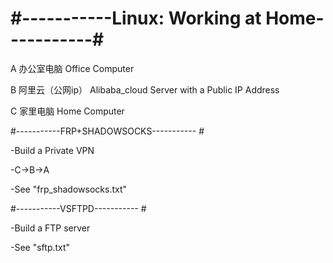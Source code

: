# #-----------Linux: Working at Home-----------#

A 办公室电脑 Office Computer

B 阿里云（公网ip） Alibaba_cloud Server with a Public IP Address

C 家里电脑 Home Computer

#-----------FRP+SHADOWSOCKS----------- #

-Build a Private VPN

-C->B->A

-See "frp_shadowsocks.txt"

#-----------VSFTPD----------- #

-Build a FTP server

-See "sftp.txt"


